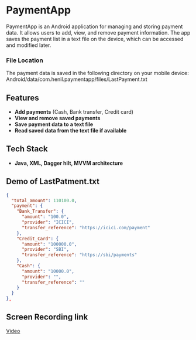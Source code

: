 # PaymentApp

PaymentApp is an Android application for managing and storing payment data. It allows users to add,
view, and remove payment information. The app saves the payment list in a text file on the device,
which can be accessed and modified later.

### File Location
The payment data is saved in the following directory on your mobile device:
Android/data/com.henil.paymentapp/files/LastPayment.txt

## Features

- **Add payments** (Cash, Bank transfer, Credit card)
- **View and remove saved payments**
- **Save payment data to a text file**
- **Read saved data from the text file if available**

## Tech Stack
- **Java, XML, Dagger hilt, MVVM architecture**


## Demo of LastPatment.txt

```json
{
  "total_amount": 110100.0,
  "payment": {
    "Bank_Transfer": {
      "amount": "100.0",
      "provider": "ICICI",
      "transfer_reference": "https://icici.com/payment"
    },
    "Credit_Card": {
      "amount": "100000.0",
      "provider": "SBI",
      "transfer_reference": "https://sbi/payments"
    },
    "Cash": {
      "amount": "10000.0",
      "provider": "",
      "transfer_reference": ""
    }
  }
}̥
```

## Screen Recording link 

[Video](https://drive.google.com/file/d/1Tg4Lreygspp88ZgcQ2Glc_KIXdMb-QaN/view)

